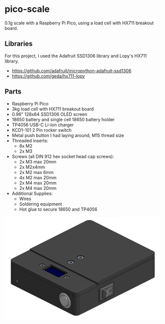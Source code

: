 # pico-scale
0.1g scale with a Raspberry Pi Pico, using a load cell with HX711 breakout board.

## Libraries
For this project, I used the Adafruit SSD1306 library and Lopy's HX711 library.
- https://github.com/adafruit/micropython-adafruit-ssd1306
- https://github.com/geda/hx711-lopy

## Parts
- Raspberry Pi Pico
- 3kg load cell with HX711 breakout board
- 0.96" 128x64 SSD1306 OLED screen
- 18650 battery and single cell 18650 battery holder
- TP4056 USB-C Li-Ion charger
- KCD1-101 2 Pin rocker switch
- Metal push button I had laying around, M15 thread size
- Threaded inserts:
  - 8x M2
  - 2x M3
- Screws (all DIN 912 hex socket head cap screws):
  - 2x M3 max 20mm
  - 2x M2x4mm
  - 2x M2 max 6mm
  - 4x M2 max 20mm
  - 2x M4 max 20mm
  - 2x M4 max 20mm
- Additional Supplies:
  - Wires
  - Soldering equipment
  - Hot glue to secure 18650 and TP4056

![pico-scale-assembly](https://github.com/jasperoooo/pico-scale/blob/3df552fed116ff25a376a91107afae5891a14b49/pico-scale-assembly.png)
